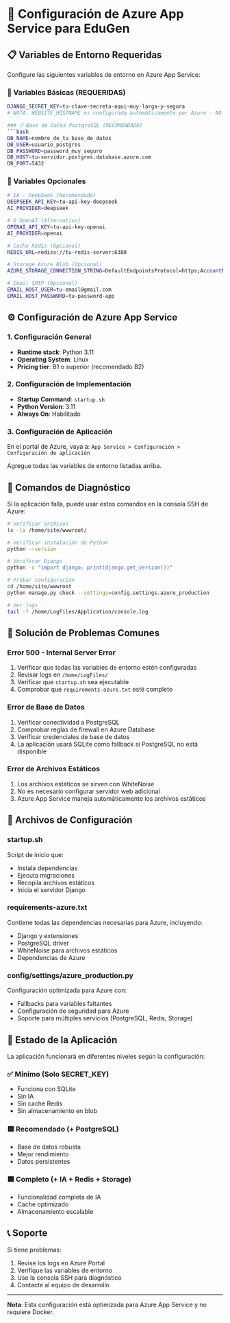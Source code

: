 # 🚀 Configuración de Azure App Service para EduGen

## 📋 Variables de Entorno Requeridas

Configure las siguientes variables de entorno en Azure App Service:

### 🔑 Variables Básicas (REQUERIDAS)
```bash
DJANGO_SECRET_KEY=tu-clave-secreta-aqui-muy-larga-y-segura
# NOTA: WEBSITE_HOSTNAME es configurada automáticamente por Azure - NO la agregues manualmente

### 🗄️ Base de Datos PostgreSQL (RECOMENDADO)
```bash
DB_NAME=nombre_de_tu_base_de_datos
DB_USER=usuario_postgres
DB_PASSWORD=password_muy_seguro
DB_HOST=tu-servidor.postgres.database.azure.com
DB_PORT=5432
```

### 🎨 Variables Opcionales
```bash
# IA - DeepSeek (Recomendado)
DEEPSEEK_API_KEY=tu-api-key-deepseek
AI_PROVIDER=deepseek

# O OpenAI (Alternativo)
OPENAI_API_KEY=tu-api-key-openai
AI_PROVIDER=openai

# Cache Redis (Opcional)
REDIS_URL=rediss://tu-redis-server:6380

# Storage Azure Blob (Opcional)
AZURE_STORAGE_CONNECTION_STRING=DefaultEndpointsProtocol=https;AccountName=...

# Email SMTP (Opcional)
EMAIL_HOST_USER=tu-email@gmail.com
EMAIL_HOST_PASSWORD=tu-password-app
```

## ⚙️ Configuración de Azure App Service

### 1. Configuración General
- **Runtime stack**: Python 3.11
- **Operating System**: Linux
- **Pricing tier**: B1 o superior (recomendado B2)

### 2. Configuración de Implementación
- **Startup Command**: `startup.sh`
- **Python Version**: 3.11
- **Always On**: Habilitado

### 3. Configuración de Aplicación
En el portal de Azure, vaya a:
`App Service > Configuración > Configuración de aplicación`

Agregue todas las variables de entorno listadas arriba.

## 🔧 Comandos de Diagnóstico

Si la aplicación falla, puede usar estos comandos en la consola SSH de Azure:

```bash
# Verificar archivos
ls -la /home/site/wwwroot/

# Verificar instalación de Python
python --version

# Verificar Django
python -c "import django; print(django.get_version())"

# Probar configuración
cd /home/site/wwwroot
python manage.py check --settings=config.settings.azure_production

# Ver logs
tail -f /home/LogFiles/Application/console.log
```

## 🚨 Solución de Problemas Comunes

### Error 500 - Internal Server Error
1. Verificar que todas las variables de entorno estén configuradas
2. Revisar logs en `/home/LogFiles/`
3. Verificar que `startup.sh` sea ejecutable
4. Comprobar que `requirements-azure.txt` esté completo

### Error de Base de Datos
1. Verificar conectividad a PostgreSQL
2. Comprobar reglas de firewall en Azure Database
3. Verificar credenciales de base de datos
4. La aplicación usará SQLite como fallback si PostgreSQL no está disponible

### Error de Archivos Estáticos
1. Los archivos estáticos se sirven con WhiteNoise
2. No es necesario configurar servidor web adicional
3. Azure App Service maneja automáticamente los archivos estáticos

## 📝 Archivos de Configuración

### startup.sh
Script de inicio que:
- Instala dependencias
- Ejecuta migraciones
- Recopila archivos estáticos
- Inicia el servidor Django

### requirements-azure.txt
Contiene todas las dependencias necesarias para Azure, incluyendo:
- Django y extensiones
- PostgreSQL driver
- WhiteNoise para archivos estáticos
- Dependencias de Azure

### config/settings/azure_production.py
Configuración optimizada para Azure con:
- Fallbacks para variables faltantes
- Configuración de seguridad para Azure
- Soporte para múltiples servicios (PostgreSQL, Redis, Storage)

## 🎯 Estado de la Aplicación

La aplicación funcionará en diferentes niveles según la configuración:

### ✅ Mínimo (Solo SECRET_KEY)
- Funciona con SQLite
- Sin IA
- Sin cache Redis
- Sin almacenamiento en blob

### 🟨 Recomendado (+ PostgreSQL)
- Base de datos robusta
- Mejor rendimiento
- Datos persistentes

### 🟩 Completo (+ IA + Redis + Storage)
- Funcionalidad completa de IA
- Cache optimizado
- Almacenamiento escalable

## 📞 Soporte

Si tiene problemas:
1. Revise los logs en Azure Portal
2. Verifique las variables de entorno
3. Use la consola SSH para diagnóstico
4. Contacte al equipo de desarrollo

---

**Nota**: Esta configuración está optimizada para Azure App Service y no requiere Docker. 
